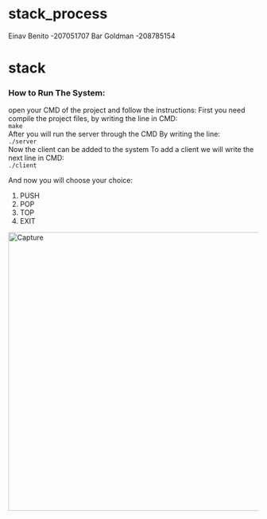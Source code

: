 # stack_process
Einav Benito -207051707 Bar Goldman -208785154

# stack

### **How to Run The System:** 
open your CMD of the project and follow the instructions:
First you need compile the project files, by writing the line in CMD:<br />
`make` <br />
After you will run the server through the CMD By writing the line:<br />
`./server` <br />
Now the client can be added to the system
To add a client we will write the next line in CMD:<br />
`./client`<br />

And now you will choose your choice:<br />
1. PUSH
2. POP
3. TOP
4. EXIT

<img width="560" alt="Capture" src="https://user-images.githubusercontent.com/93201414/167609427-62d1927f-49ad-4906-8616-41f368be8ead.PNG">

